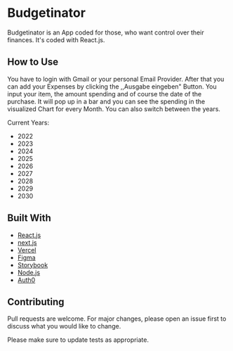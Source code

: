 
# Budgetinator

Budgetinator is an App coded for those, who want control over their finances. It's coded with React.js.

## How to Use

You have to login with Gmail or your personal Email Provider. After that you can add your Expenses by clicking the ,,Ausgabe eingeben" Button. You input your item, the amount spending and of course the date of the purchase. It will pop up in a bar and you can see the spending in the visualized Chart for every Month.
You can also switch between the years. 

Current Years:

* 2022
* 2023
* 2024
* 2025
* 2026
* 2027
* 2028
* 2029
* 2030



## Built With

* [React.js](https://reactjs.org/)
* [next.js](https://nextjs.org/)
* [Vercel](https://vercel.com/dashboard)
* [Figma](https://www.figma.com/)
* [Storybook](https://storybook.js.org/)
* [Node.js](https://nodejs.org/en/)
* [Auth0](https://auth0.com/)






## Contributing
Pull requests are welcome. For major changes, please open an issue first to discuss what you would like to change.

Please make sure to update tests as appropriate.
